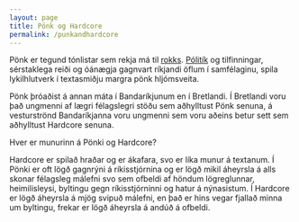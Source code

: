 ```yaml
---
layout: page
title: Pönk og Hardcore
permalink: /punkandhardcore
---
```


Pönk er tegund tónlistar sem rekja má til [rokks](/rokk). [Pólitík](/punkandpolitics) og tilfinningar, sérstaklega reiði og óánægja gagnvart ríkjandi öflum í samfélaginu, spila lykilhlutverk í textasmiðju margra pönk hljómsveita.

Pönk þróaðist á annan máta í Bandaríkjunum en í Bretlandi. Í Bretlandi voru það ungmenni af lægri félagslegri stöðu sem aðhylltust Pönk senuna, á vesturströnd Bandaríkjanna voru ungmenni sem voru aðeins betur sett sem aðhylltust Hardcore senuna.

Hver er munurinn á Pönki og Hardcore? 

Hardcore er spilað hraðar og er ákafara, svo er líka munur á textanum. Í Pönki er oft lögð gagnrýni á ríkisstjórnina og er lögð mikil áheyrsla á alls skonar félagsleg málefni svo sem ofbeldi af höndum lögreglunnar, heimilisleysi, byltingu gegn ríkisstjórninni og hatur á nýnasistum. Í Hardcore er lögð áheyrsla á mjög svipuð málefni, en það er hins vegar fjallað minna um byltingu, frekar er lögð áheyrsla á andúð á ofbeldi. 